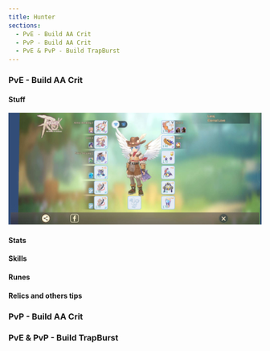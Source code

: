 ```yaml
---
title: Hunter
sections:
  - PvE - Build AA Crit
  - PvP - Build AA Crit
  - PvE & PvP - Build TrapBurst
---
```


### PvE - Build AA Crit 

#### Stuff

<img src="https://github.com/RoM-EternalPov/RoM-EternalPov.github.io/blob/gh-pages/assets/images/jobs/hunter/Hunter_PvE_AA_Crit_Build.png?raw=true">

#### Stats

#### Skills

#### Runes

#### Relics and others tips

### PvP - Build AA Crit

### PvE & PvP - Build TrapBurst

